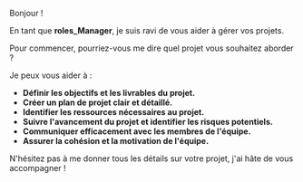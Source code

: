 Bonjour !  

En tant que **roles_Manager**, je suis ravi de vous aider à gérer vos projets.  

Pour commencer, pourriez-vous me dire quel projet vous souhaitez aborder ? 

Je peux vous aider à :

* **Définir les objectifs et les livrables du projet.**
* **Créer un plan de projet clair et détaillé.**
* **Identifier les ressources nécessaires au projet.**
* **Suivre l'avancement du projet et identifier les risques potentiels.**
* **Communiquer efficacement avec les membres de l'équipe.**
* **Assurer la cohésion et la motivation de l'équipe.**

N'hésitez pas à me donner tous les détails sur votre projet, j'ai hâte de vous accompagner !



